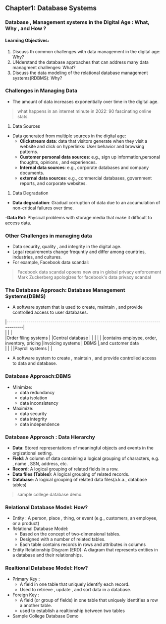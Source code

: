 ## Chapter1: Database Systems

### Database , Management systems in the Digital Age : What, Why , and How ?

#### Learning Objectives:
1. Discuss th common challenges with data management in the digital age: Why?
1. UNderstand the database approaches that can address many data managment challenges: What?
1. Discuss the data modeling of the relational database management systems(RDBMS): Why?


### Challenges in Managing Data

- The amount of data increases exponentially over time in the digital age.
> what happens in an internet minute in 2022: 90 fascinating online stats.

1. Data Sources 
- Data generated from multiple sources in the digital age:
	- **Clickstream data**: data that visitors generate when they visit a website and click on hyperlinks: User behavior and browsing patterns.
	- **Customer personal data sources**: e.g., sign up information,personal thoughts, opinions , and experiences.
	- **Internal data sources**: e.g., corporate databases and company documents.
	- **external data sources**: e.g., commercial databases, government reports, and corporate websites.

1. Data Degradation
- **Data degradation**: Gradual corruption of data due to an accumulation of non-critical failures over time.

-**Data Rot**: Physical problems with storage media that make it difficult to access data.

### Other Challenges in  managing data 

- Data security, quality , and integrity in the digital age. 
- Legal requirements change frequntly and differ among countries, industries, and cultures. 
- For example, Facebook data scandal:
>Facebook data scandal opoens new era in global privacy enforcement 
>Mark Zuckerberg apologizes for facebook's data privacy scandal

### The Database Approach: Database Management Systems(DBMS)

- A software system that is used to create, maintain , and provide controlled access to user databases.

|--------------------------------------------------------------------------------------|	
|						|				|	
|Order filing systems	|				|Central database 
|						|				|
|						|				|contains employee, order, inventory, pricing
|Invoicing systems		|	DBMS		|,and customer data		
|						|				|
|Payroll systems		|				|
							

- A software system to create , maintain , and provide controlled access to data and database.

### Database Approach:DBMS
- Minimize:
	- data redundancy
	- data isolation
	- data inconsistency 
- Maximize:
	- data security
	- data integrity
	- data independence

### Database Approach : Data Hierarchy 
- **Data**: Stored representations of meaningful objects and events in the orgizational setting.
- **Field**: A column of data containing a logical grouping of characters, e.g. , name , SSN, address, etc.
- **Record**: A logical grouping of related fields in a row.
- **Data files (Tables)**: A logical grouping of related records.
- **Database**: A logical grouping of related data files(a.k.a., database tables)
> sample college database demo.

### Relational Database Model: How?
- Entity : A person, place , thing, or event (e.g., customers, an employee, or a product)
- Relational Database Model:
	- Based on the concept of two-dimensional tables.
	- Designed with a number of related tables. 
	- Each table contains records in rows and attributes in columns
- Entity Relationship Disgram (ERD): A diagram that represents entities in a database and their relationships.

### Realtional Database Model: How?
- Primary Key :
	- A field in one table that uniquely identify each record. 
	- Used to retrieve , update , and sort data in a database.
- Foreign Key :
	- A field (or group of fields) in one table that uniquely identifies a row a another table.
	- used to establish a realtionship between two tables
- Sample College Database Demo





























